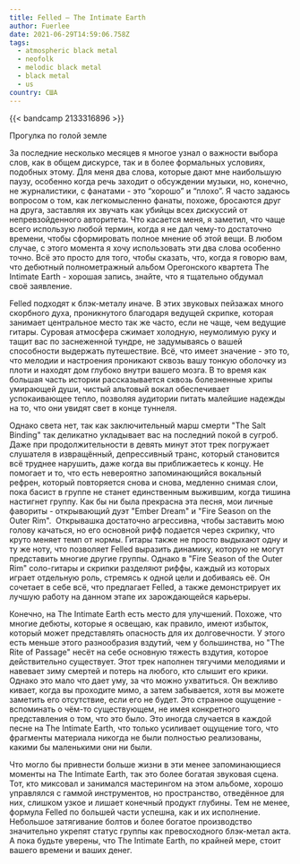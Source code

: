 ```yaml
---
title: Felled — The Intimate Earth
author: Fuerlee
date: 2021-06-29T14:59:06.758Z
tags:
  - atmospheric black metal
  - neofolk
  - melodic black metal
  - black metal
  - us
country: США
---
```

{{< bandcamp 2133316896 >}}

Прогулка по голой земле



За последние несколько месяцев я многое узнал о важности выбора слов, как в общем дискурсе, так и в более формальных условиях, подобных этому. Для меня два слова, которые дают мне наибольшую паузу, особенно когда речь заходит о обсуждении музыки, но, конечно, не журналистики, с фанатами - это “хорошо” и “плохо”. Я часто задаюсь вопросом о том, как легкомысленно фанаты, похоже, бросаются друг на друга, заставляя их звучать как убийцы всех дискуссий от непревзойденного авторитета. Что касается меня, я заметил, что чаще всего использую любой термин, когда я не дал чему-то достаточно времени, чтобы сформировать полное мнение об этой вещи. В любом случае, с этого момента я хочу использовать эти два слова особенно точно. Всё это просто для того, чтобы сказать, что, когда я говорю вам, что дебютный полнометражный альбом Орегонского квартета The Intimate Earth - хорошая запись, знайте, что я тщательно обдумал своё заявление.



Felled подходят к блэк-металу иначе. В этих звуковых пейзажах много скорбного духа, проникнутого благодаря ведущей скрипке, которая занимает центральное место так же часто, если не чаще, чем ведущие гитары. Суровая атмосфера сжимает холодную, неумолимую руку и тащит вас по заснеженной тундре, не задумываясь о вашей способности выдержать путешествие. Всё, что имеет значение - это то, что мелодии и настроения проникают сквозь вашу тонкую оболочку из плоти и находят дом глубоко внутри вашего мозга. В то время как большая часть истории рассказывается сквозь болезненные хрипы умирающей души, чистый альтовый вокал обеспечивает успокаивающее тепло, позволяя аудитории питать малейшие надежды на то, что они увидят свет в конце туннеля.



Однако света нет, так как заключительный марш смерти "The Salt Binding" так деликатно укладывает вас на последний покой в сугроб. Даже при продолжительности в девять минут этот трек погружает слушателя в извращённый, депрессивный транс, который становится всё труднее нарушить, даже когда вы приближаетесь к концу. Не помогает и то, что есть невероятно запоминающийся вокальный рефрен, который повторяется снова и снова, медленно снимая слои, пока басист в группе не станет единственным выжившим, когда тишина настигнет группу. Как бы ни была прекрасна эта песня, мои личные фавориты - открывающий дуэт "Ember Dream" и "Fire Season on the Outer Rim".  Открывашка достаточно агрессивна, чтобы заставить мою голову качаться, но его основной рифф подается через скрипку, что круто меняет темп от нормы. Гитары также не просто выдыхают одну и ту же ноту, что позволяет Felled выразить динамику, которую не могут представить многие другие группы. Однако в "Fire Season of the Outer Rim" соло-гитары и скрипки разделяют риффы, каждый из которых играет отдельную роль, стремясь к одной цели и добиваясь её. Он сочетает в себе всё, что предлагает Felled, а также демонстрирует их лучшую работу на данном этапе их зарождающейся карьеры.



Конечно, на The Intimate Earth есть место для улучшений. Похоже, что многие дебюты, которые я освещаю, как правило, имеют избыток, который может представлять опасность для их долговечности. У этого есть меньше этого разнообразия вздутий, чем у большинства, но "The Rite of Passage" несёт на себе основную тяжесть вздутия, которое действительно существует. Этот трек наполнен тягучими мелодиями и навевает зиму смертей и потерь на любого, кто слышит его крики. Однако это мало что дает уму, за что можно ухватиться. Он вежливо кивает, когда вы проходите мимо, а затем забывается, хотя вы можете заметить его отсутствие, если его не будет. Это странное ощущение - вспоминать о чём-то существующем, не имея конкретного представления о том, что это было. Это иногда случается в каждой песне на The Intimate Earth, что только усиливает ощущение того, что фрагменты материала никогда не были полностью реализованы, какими бы маленькими они ни были.



Что могло бы привнести больше жизни в эти менее запоминающиеся моменты на The Intimate Earth, так это более богатая звуковая сцена. Тот, кто миксовал и занимался мастерингом на этом альбоме, хорошо управлялся с гаммой инструментов, но пространство, отведённое для них, слишком узкое и лишает конечный продукт глубины. Тем не менее, формула Felled по большей части успешна, как и их исполнение. Небольшое затягивание болтов и более богатое производство значительно укрепят статус группы как превосходного блэк-метал акта. А пока будьте уверены, что The Intimate Earth, по крайней мере, стоит вашего времени и ваших денег.